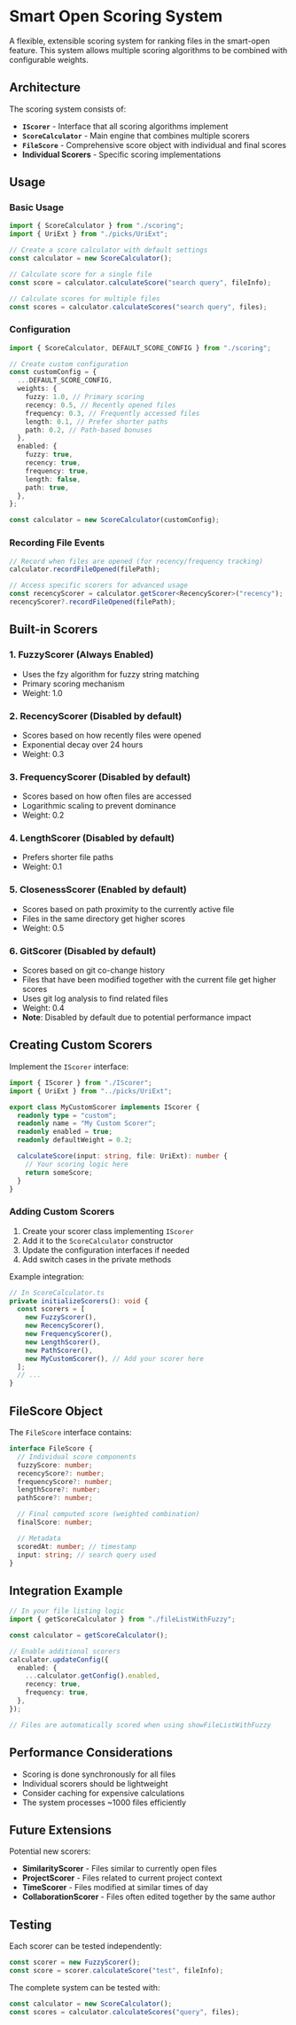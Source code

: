 # Smart Open Scoring System

A flexible, extensible scoring system for ranking files in the smart-open feature. This system allows multiple scoring algorithms to be combined with configurable weights.

## Architecture

The scoring system consists of:

- **`IScorer`** - Interface that all scoring algorithms implement
- **`ScoreCalculator`** - Main engine that combines multiple scorers
- **`FileScore`** - Comprehensive score object with individual and final scores
- **Individual Scorers** - Specific scoring implementations

## Usage

### Basic Usage

```typescript
import { ScoreCalculator } from "./scoring";
import { UriExt } from "./picks/UriExt";

// Create a score calculator with default settings
const calculator = new ScoreCalculator();

// Calculate score for a single file
const score = calculator.calculateScore("search query", fileInfo);

// Calculate scores for multiple files
const scores = calculator.calculateScores("search query", files);
```

### Configuration

```typescript
import { ScoreCalculator, DEFAULT_SCORE_CONFIG } from "./scoring";

// Create custom configuration
const customConfig = {
  ...DEFAULT_SCORE_CONFIG,
  weights: {
    fuzzy: 1.0, // Primary scoring
    recency: 0.5, // Recently opened files
    frequency: 0.3, // Frequently accessed files
    length: 0.1, // Prefer shorter paths
    path: 0.2, // Path-based bonuses
  },
  enabled: {
    fuzzy: true,
    recency: true,
    frequency: true,
    length: false,
    path: true,
  },
};

const calculator = new ScoreCalculator(customConfig);
```

### Recording File Events

```typescript
// Record when files are opened (for recency/frequency tracking)
calculator.recordFileOpened(filePath);

// Access specific scorers for advanced usage
const recencyScorer = calculator.getScorer<RecencyScorer>("recency");
recencyScorer?.recordFileOpened(filePath);
```

## Built-in Scorers

### 1. FuzzyScorer (Always Enabled)

- Uses the fzy algorithm for fuzzy string matching
- Primary scoring mechanism
- Weight: 1.0

### 2. RecencyScorer (Disabled by default)

- Scores based on how recently files were opened
- Exponential decay over 24 hours
- Weight: 0.3

### 3. FrequencyScorer (Disabled by default)

- Scores based on how often files are accessed
- Logarithmic scaling to prevent dominance
- Weight: 0.2

### 4. LengthScorer (Disabled by default)

- Prefers shorter file paths
- Weight: 0.1

### 5. ClosenessScorer (Enabled by default)

- Scores based on path proximity to the currently active file
- Files in the same directory get higher scores
- Weight: 0.5

### 6. GitScorer (Disabled by default)

- Scores based on git co-change history
- Files that have been modified together with the current file get higher scores
- Uses git log analysis to find related files
- Weight: 0.4
- **Note**: Disabled by default due to potential performance impact

## Creating Custom Scorers

Implement the `IScorer` interface:

```typescript
import { IScorer } from "./IScorer";
import { UriExt } from "../picks/UriExt";

export class MyCustomScorer implements IScorer {
  readonly type = "custom";
  readonly name = "My Custom Scorer";
  readonly enabled = true;
  readonly defaultWeight = 0.2;

  calculateScore(input: string, file: UriExt): number {
    // Your scoring logic here
    return someScore;
  }
}
```

### Adding Custom Scorers

1. Create your scorer class implementing `IScorer`
2. Add it to the `ScoreCalculator` constructor
3. Update the configuration interfaces if needed
4. Add switch cases in the private methods

Example integration:

```typescript
// In ScoreCalculator.ts
private initializeScorers(): void {
  const scorers = [
    new FuzzyScorer(),
    new RecencyScorer(),
    new FrequencyScorer(),
    new LengthScorer(),
    new PathScorer(),
    new MyCustomScorer(), // Add your scorer here
  ];
  // ...
}
```

## FileScore Object

The `FileScore` interface contains:

```typescript
interface FileScore {
  // Individual score components
  fuzzyScore: number;
  recencyScore?: number;
  frequencyScore?: number;
  lengthScore?: number;
  pathScore?: number;

  // Final computed score (weighted combination)
  finalScore: number;

  // Metadata
  scoredAt: number; // timestamp
  input: string; // search query used
}
```

## Integration Example

```typescript
// In your file listing logic
import { getScoreCalculator } from "./fileListWithFuzzy";

const calculator = getScoreCalculator();

// Enable additional scorers
calculator.updateConfig({
  enabled: {
    ...calculator.getConfig().enabled,
    recency: true,
    frequency: true,
  },
});

// Files are automatically scored when using showFileListWithFuzzy
```

## Performance Considerations

- Scoring is done synchronously for all files
- Individual scorers should be lightweight
- Consider caching for expensive calculations
- The system processes ~1000 files efficiently

## Future Extensions

Potential new scorers:

- **SimilarityScorer** - Files similar to currently open files
- **ProjectScorer** - Files related to current project context
- **TimeScorer** - Files modified at similar times of day
- **CollaborationScorer** - Files often edited together by the same author

## Testing

Each scorer can be tested independently:

```typescript
const scorer = new FuzzyScorer();
const score = scorer.calculateScore("test", fileInfo);
```

The complete system can be tested with:

```typescript
const calculator = new ScoreCalculator();
const scores = calculator.calculateScores("query", files);
```
